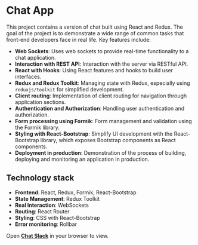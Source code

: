 # Chat App

This project contains a version of chat built using React and Redux. The goal of the project is to demonstrate a wide range of common tasks that front-end developers face in real life. Key features include:

- **Web Sockets**: Uses web sockets to provide real-time functionality to a chat application.
- **Interaction with REST API**: Interaction with the server via RESTful API.
- **React with Hooks**: Using React features and hooks to build user interfaces.
- **Redux and Redux Toolkit**: Managing state with Redux, especially using `reduxjs/toolkit` for simplified development.
- **Client routing**: Implementation of client routing for navigation through application sections.
- **Authentication and Authorization**: Handling user authentication and authorization.
- **Form processing using Formik**: Form management and validation using the Formik library.
- **Styling with React-Bootstrap**: Simplify UI development with the React-Bootstrap library, which exposes Bootstrap components as React components.
- **Deployment in production**: Demonstration of the process of building, deploying and monitoring an application in production.

## Technology stack

- **Frontend**: React, Redux, Formik, React-Bootstrap
- **State Management**: Redux Toolkit
- **Real Interaction**: WebSockets
- **Routing**: React Router
- **Styling**: CSS with React-Bootstrap
- **Error monitoring**: Rollbar

Open **[Chat Slack](https://chat-vite-ts.onrender.com)** in your browser to view.
